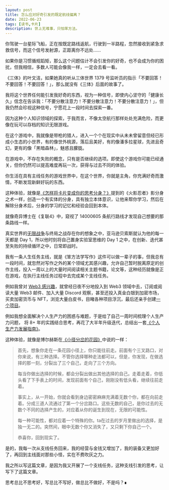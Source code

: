 ```yaml
---
layout: post
title: 怎么应对好奇引发的既定航线偏离？
date: 2022-06-23
tags: [读书,卡片]
description: 世上无难事，只怕笨方法。
---
```



你驾驶一台星际飞船，正在按既定路线返航，行驶到一半路程，忽然接收到紧急求救信号，而这个信号发射源，正距离你不远处……

如果你是习惯循规蹈矩，那么这个问题估计不会引发你的好奇，也不会成为你的困扰，但我相信，多数人可能会像我一样，一定会去看一看。

《三体》的叶文洁，如果她真的听从三体世界 1379 号监听员的指示「不要回答！不要回答！不要回答！」，那么就没有《三体》后面的故事了。

我将这个世界任何能引发我好奇的东西，视为一种信号，即使内心坚守的「健康长久」信念在告诉我：「不要分散注意力！不要分散注意力！不要分散注意力！」，但我仍然会珍视这种信号，宁愿花上一段时间去探索一番。

因为这种个人知识领域的探索，于我而言，不像太空航行那样处处充满危险，而更像在玩可以存档的知识无限游戏。

在这个游戏中，我就像是带枪的猎人，进入一个个在现实中从未未曾留意但经已形成小生态的小世界，有的像世外桃源，落后且美好，有的像潘多拉星球，先进且奇幻，更有的像「黑暗森林」，魅惑且朦胧。

在游戏中，不存在失败的概念，只有是否继续的选项。即使这个游戏你可能已经通关，但你仍然可以提高难度再玩一次，获得与过去不同的体验。

你生活在具有主线任务的游戏世界中，在这个世界，你就是主角，你充满好奇而激情，不断发现新鲜好玩的东西。

这种体验，就像是[《怎样将卡片变成你的思考分身？》](http://newsletter.hardwaylab.com/issues/issue-820667)提到的《火影忍者》影分身之术一样，创造一个有实体的分身，具有独立本体意识，让他来帮你学习，然后在解除分身术后，分身的学习的记忆和经验会回到本体。

就像奇异博士在《复联4》中，窥视了 14000605 条航行路线才发现自己想要的那条路线一样。

真实世界的[无限战争](http://newsletter.hardwaylab.com/issues/issue-742962)与终局之战存在你的想象之中，亚马逊贝索斯就认为他的每一天都是 Day 1，所以他时刻将自己置身实验室思维的 Day 1 之中，在创新、迭代甚至失败的持续循环之中，日常即战时。

我有一条人生任务主线，就是《笨方法学写作》这件可以做一辈子的事，但我总有一段时间，就忽然对写作之外的某个领域尤其感兴趣，允许自己暂时脱离原定的创作主线，投入一周以上的大量时间阅读相关主题书籍，论文等，这种经历就像是正在游戏，在执行主线任务过程中去完成某个支线任务。

例如我曾对 [Web3  感兴趣](http://newsletter.hardwaylab.com/issues/web3-1038728)，就曾经日夜不分地投入到 Web3  领域中去，订阅或阅读大量 Web3  邮件、加入大量 Discord 观察，甚至还投入真金白银到加密市场，买卖加密货币与 NFT，浏览大量白皮书，目睹各种项目浮沉，最后还亲手创建[一个项目](http://newsletter.hardwaylab.com/issues/1100-nft-1089619)。

例如我想全面解决个人生产力的困惑与难题，于是给了自己一周时间梳理个人生产力问题， 将 8+ 年的实践结合思考，再花了大半年升级迭代，总结出一套[《个人生产力发展指南》](http://newsletter.hardwaylab.com/issues/9-3-0-1123656)。

这种体验，就像是博尔赫斯在[《小径分岔的花园》](https://www.zhihu.com/question/20776234)中说的一样：

> 首先，想象你走在一条花园小径上，你只能往前走。前面有个三叉路口，对你来说，有三种选择。不管你选择哪种走法都可以，但是，你发现，在做选择的那一刻，分裂出了三个自己，走向了三个方向。
> 
> 每当你做出选择的时候，都会分裂出做出其他选择的自己。走着走着，你低头看了下手表上的时间，发现前面有个自己，刚刚没有低头看，继续往前走着。
> 
> 事实上，从一开始，你就会看到身边密密麻麻充满着无数个你，都在向前走着。分成三道人流通过了第一个分岔路口。这些无数的自己，是你过去的无数个不同的选择产生的，对应着从你的诞生到现在，无限的可能性。
> 
> 每一种可能性，都对应着一个特殊的你。ta在过去的岁月里做出的选择，是独一无二的。突然间，眼中无数个你又消失了，又只剩下你自己一个。
> 
> 恭喜你，回到现实了。


是的，我每一次从支线任务回来，我的经营与金钱又增加了，我的装备又更加好了，再回到主线面对那些小怪，实在不费吹灰之力。

我之所以写这篇文章，是因为我又开展了一个支线任务，这种支线引发的思考，让写下了这篇文章。

思考总比不思考好，写总比不写好，做总比不做好，不是吗？∎
